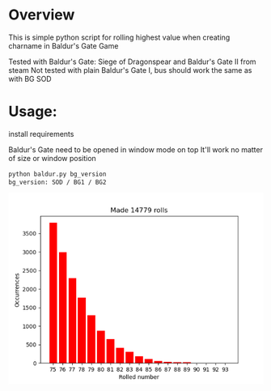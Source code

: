 # Overview
This is simple python script for rolling highest value when creating charname in Baldur's Gate Game

Tested with Baldur's Gate: Siege of Dragonspear and Baldur's Gate II from steam
Not tested with plain Baldur's Gate I, bus should work the same as with BG SOD

# Usage:
install requirements

Baldur's Gate need to be opened in window mode on top
It'll work no matter of size or window position

```
python baldur.py bg_version
bg_version: SOD / BG1 / BG2
```

![figure](Figure_1.png)